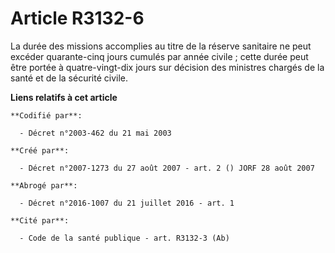 # Article R3132-6

La durée des missions accomplies au titre de la réserve sanitaire ne peut excéder quarante-cinq jours cumulés par année
civile ; cette durée peut être portée à quatre-vingt-dix jours sur décision des ministres chargés de la santé et de la
sécurité civile.

**Liens relatifs à cet article**

	**Codifié par**:

	  - Décret n°2003-462 du 21 mai 2003

	**Créé par**:

	  - Décret n°2007-1273 du 27 août 2007 - art. 2 () JORF 28 août 2007

	**Abrogé par**:

	  - Décret n°2016-1007 du 21 juillet 2016 - art. 1

	**Cité par**:

	  - Code de la santé publique - art. R3132-3 (Ab)

